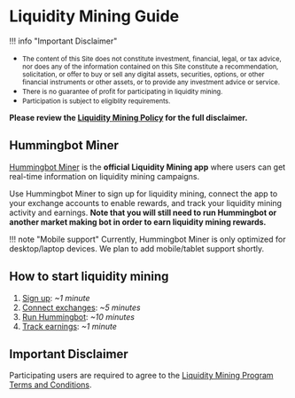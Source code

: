 # Liquidity Mining Guide

!!! info "Important Disclaimer"
    <small><ul><li>The content of this Site does not constitute investment, financial, legal, or tax advice, nor does any of the information contained on this Site constitute a recommendation, solicitation, or offer to buy or sell any digital assets, securities, options, or other financial instruments or other assets, or to provide any investment advice or service.<li>There is no guarantee of profit for participating in liquidity mining.<li>Participation is subject to eligiblity requirements.</ul></small>
    **Please review the [Liquidity Mining Policy](https://hummingbot.io/liquidity-mining-policy/) for the full disclaimer.**

## Hummingbot Miner

[Hummingbot Miner](https://miners.hummingbot.io/) is the **official Liquidity Mining app** where users can get real-time information on liquidity mining campaigns.

Use Hummingbot Miner to sign up for liquidity mining, connect the app to your exchange accounts to enable rewards, and track your liquidity mining activity and earnings. **Note that you will still need to run Hummingbot or another market making bot in order to earn liquidity mining rewards.**

!!! note "Mobile support"
    Currently, Hummingbot Miner is only optimized for desktop/laptop devices. We plan to add mobile/tablet support shortly.

## How to start liquidity mining

1. [Sign up](1-sign-up.md): *~1 minute*
2. [Connect exchanges](2-connect-exchanges.md): *~5 minutes*
3. [Run Hummingbot](3-run-bot.md): *~10 minutes*
4. [Track earnings](4-track-earnings.md): *~1 minute*

## Important Disclaimer

Participating users are required to agree to the [Liquidity Mining Program Terms and Conditions](https://hummingbot.io/liquidity-mining-policy/).
